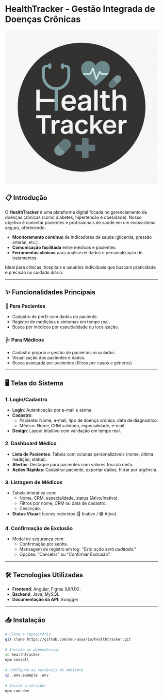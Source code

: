 # HealthTracker - Gestão Integrada de Doenças Crônicas  

 ![Logo do HealthTracker](assets/logo.jpeg)
 
## 📋 Introdução  
O **HealthTracker** é uma plataforma digital focada no gerenciamento de doenças crônicas (como diabetes, hipertensão e obesidade). Nosso objetivo é conectar pacientes e profissionais de saúde em um ecossistema seguro, oferecendo:  
- **Monitoramento contínuo** de indicadores de saúde (glicemia, pressão arterial, etc.).  
- **Comunicação facilitada** entre médicos e pacientes.  
- **Ferramentas clínicas** para análise de dados e personalização de tratamentos.  

Ideal para clínicas, hospitais e usuários individuais que buscam praticidade e precisão no cuidado diário.  

---

## ✨ Funcionalidades Principais  

### 👤 **Para Pacientes**  
- Cadastro de perfil com dados do paciente.  
- Registro de medições e sintomas em tempo real.  
- Busca por médicos por especialidade ou localização. 

### 🩺 **Para Médicos**  
- Cadastro próprio e gestão de pacientes vinculados.  
- Visualização dos pacientes e dados.  
- Busca avançada por pacientes (filtros por casos e gêneros)

---

## 🖥 Telas do Sistema  

### 1. **Login/Cadastro**  
- **Login**: Autenticação por e-mail e senha.  
- **Cadastro**:  
  - Paciente: Nome, e-mail, tipo de doença crônica, data de diagnóstico.  
  - Médico: Nome, CRM validado, especialidade, e-mail.  
- **Design**: Layout intuitivo com validação em tempo real.  

### 2. **Dashboard Médico**  
- **Lista de Pacientes**: Tabela com colunas personalizáveis (nome, última medição, status).  
- **Alertas**: Destaque para pacientes com valores fora da meta.  
- **Ações Rápidas**: Cadastrar paciente, exportar dados, filtrar por urgência.  

### 3. **Listagem de Médicos**  
- Tabela interativa com:  
  - Nome, CRM, especialidade, status (Ativo/Inativo).  
  - Filtros por nome, CRM ou data de cadastro.
  - Descrição.  
- **Status Visual**: Ícones coloridos (🔴 Inativo / 🟢 Ativo).  

### 4. **Confirmação de Exclusão**  
- Modal de segurança com:  
  - Confirmação por senha.  
  - Mensagem de registro em log: *"Esta ação será auditada."*  
  - Opções: "Cancelar" ou "Confirmar Exclusão".  

---

## 🛠 Tecnologias Utilizadas  
- **Frontend**: Angular, Figma (UI/UX).  
- **Backend**: Java, MySQL.  
- **Documentação da API**: Swagger

---

## 📥 Instalação  
```bash  
# Clone o repositório  
git clone https://github.com/seu-usuario/healthtracker.git  

# Instale as dependências  
cd healthtracker  
npm install  

# Configure as variáveis de ambiente  
cp .env.example .env  

# Inicie o servidor  
npm run dev  
